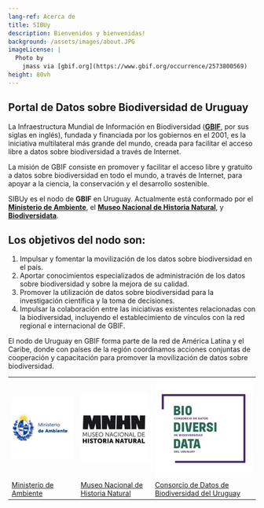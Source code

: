```yaml
---
lang-ref: Acerca de
title: SIBUy
description: Bienvenidos y bienvenidas!
background: /assets/images/about.JPG
imageLicense: |
  Photo by 
    jmass via [gbif.org](https://www.gbif.org/occurrence/2573800569)
height: 80vh
---
```


## Portal de Datos sobre Biodiversidad de Uruguay

La Infraestructura Mundial de Información en Biodiversidad ([**GBIF**](http://www.gbif.org/), por sus siglas en inglés), fundada y financiada por los gobiernos en el 2001, es la iniciativa multilateral más grande del mundo, creada para facilitar el acceso libre a datos sobre biodiversidad a través de Internet.

La misión de GBIF consiste en promover y facilitar el acceso libre y gratuito a datos sobre biodiversidad en todo el mundo, a través de Internet, para apoyar a la ciencia, la conservación y el desarrollo sostenible. 

SIBUy es el nodo de **GBIF** en Uruguay. Actualmente está conformado por el [**Ministerio de Ambiente**](https://www.gub.uy/ministerio-ambiente/inicio), el [**Museo Nacional de Historia Natural**](https://www.mnhn.gub.uy/), y [**Biodiversidata**](https://biodiversidata.org/es). 

## Los objetivos del nodo son: 

1. Impulsar y fomentar la movilización de los datos sobre biodiversidad en el país.
2. Aportar conocimientos especializados de administración de los datos sobre biodiversidad y sobre la mejora de su calidad.
3. Promover la utilización de datos sobre biodiversidad para la investigación científica y la toma de decisiones. 
4. Impulsar la colaboración entre las iniciativas existentes relacionadas con la biodiversidad, incluyendo el establecimiento de vínculos con la red regional e internacional de GBIF.


El nodo de Uruguay en GBIF forma parte de la red de América Latina y el Caribe, donde con países de la región coordinamos acciones conjuntas de cooperación y capacitación para promover la movilización de datos sobre biodiversidad.

<table cellspacing="0" cellpadding="0">
  <tr>
    <th class="orga1"><img src="/assets/images/logoMA.png" alt="Avatar" class="profile-pic" style="width:200px"></th>
    <th class="orga2"><img src="/assets/images/logoMNHN.png" alt="Avatar" class="profile-pic" style="width:200px"></th>
    <th class="orga3"><img src="/assets/images/logoBiodiversidata.png" alt="Avatar" class="profile-pic" style="width:200px"></th>
  </tr>
  <tr>
    <td><a href="https://www.gub.uy/ministerio-ambiente/inicio">Ministerio de Ambiente</a></td>
    <td><a href="https://www.mnhn.gub.uy/">Museo Nacional de Historia Natural</a></td>
    <td><a href="https://biodiversidata.org/es/">Consorcio de Datos de Biodiversidad del Uruguay</a></td>
  </tr>
</table>

